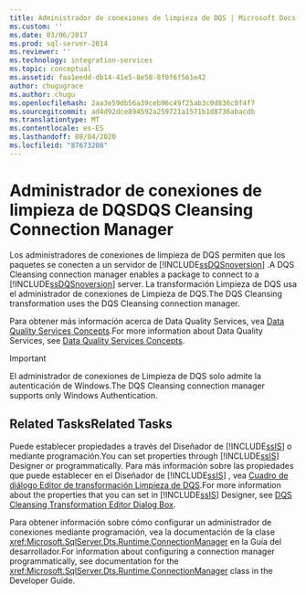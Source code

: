 ```yaml
---
title: Administrador de conexiones de limpieza de DQS | Microsoft Docs
ms.custom: ''
ms.date: 03/06/2017
ms.prod: sql-server-2014
ms.reviewer: ''
ms.technology: integration-services
ms.topic: conceptual
ms.assetid: faa1eedd-db14-41e5-8e58-8f0f6f561e42
author: chugugrace
ms.author: chugu
ms.openlocfilehash: 2aa3e59db56a39ceb96c49f25ab3c0d836c0f4f7
ms.sourcegitcommit: ad4d92dce894592a259721a1571b1d8736abacdb
ms.translationtype: MT
ms.contentlocale: es-ES
ms.lasthandoff: 08/04/2020
ms.locfileid: "87673208"
---
```

# <a name="dqs-cleansing-connection-manager"></a><span data-ttu-id="84d55-102">Administrador de conexiones de limpieza de DQS</span><span class="sxs-lookup"><span data-stu-id="84d55-102">DQS Cleansing Connection Manager</span></span>
  <span data-ttu-id="84d55-103">Los administradores de conexiones de limpieza de DQS permiten que los paquetes se conecten a un servidor de [!INCLUDE[ssDQSnoversion](../../includes/ssdqsnoversion-md.md)] .</span><span class="sxs-lookup"><span data-stu-id="84d55-103">A DQS Cleansing connection manager enables a package to connect to a [!INCLUDE[ssDQSnoversion](../../includes/ssdqsnoversion-md.md)] server.</span></span> <span data-ttu-id="84d55-104">La transformación Limpieza de DQS usa el administrador de conexiones de Limpieza de DQS.</span><span class="sxs-lookup"><span data-stu-id="84d55-104">The DQS Cleansing transformation uses the DQS Cleansing connection manager.</span></span>  
  
 <span data-ttu-id="84d55-105">Para obtener más información acerca de Data Quality Services, vea [Data Quality Services Concepts](../../data-quality-services/data-quality-services-concepts.md).</span><span class="sxs-lookup"><span data-stu-id="84d55-105">For more information about Data Quality Services, see [Data Quality Services Concepts](../../data-quality-services/data-quality-services-concepts.md).</span></span>  
  
> [!IMPORTANT]  
>  <span data-ttu-id="84d55-106">El administrador de conexiones de Limpieza de DQS solo admite la autenticación de Windows.</span><span class="sxs-lookup"><span data-stu-id="84d55-106">The DQS Cleansing connection manager supports only Windows Authentication.</span></span>  
  
## <a name="related-tasks"></a><span data-ttu-id="84d55-107">Related Tasks</span><span class="sxs-lookup"><span data-stu-id="84d55-107">Related Tasks</span></span>  
 <span data-ttu-id="84d55-108">Puede establecer propiedades a través del Diseñador de [!INCLUDE[ssIS](../../includes/ssis-md.md)] o mediante programación.</span><span class="sxs-lookup"><span data-stu-id="84d55-108">You can set properties through [!INCLUDE[ssIS](../../includes/ssis-md.md)] Designer or programmatically.</span></span> <span data-ttu-id="84d55-109">Para más información sobre las propiedades que puede establecer en el Diseñador de [!INCLUDE[ssIS](../../includes/ssis-md.md)] , vea [Cuadro de diálogo Editor de transformación Limpieza de DQS](../dqs-cleansing-transformation-editor-dialog-box.md).</span><span class="sxs-lookup"><span data-stu-id="84d55-109">For more information about the properties that you can set in [!INCLUDE[ssIS](../../includes/ssis-md.md)] Designer, see [DQS Cleansing Transformation Editor Dialog Box](../dqs-cleansing-transformation-editor-dialog-box.md).</span></span>  
  
 <span data-ttu-id="84d55-110">Para obtener información sobre cómo configurar un administrador de conexiones mediante programación, vea la documentación de la clase <xref:Microsoft.SqlServer.Dts.Runtime.ConnectionManager> en la Guía del desarrollador.</span><span class="sxs-lookup"><span data-stu-id="84d55-110">For information about configuring a connection manager programmatically, see documentation for the <xref:Microsoft.SqlServer.Dts.Runtime.ConnectionManager> class in the Developer Guide.</span></span>  
  
  
